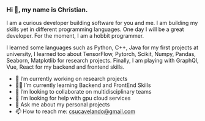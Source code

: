 ### Hi 🖖, my name is Christian. 

I am a curious developer building software for you and me. I am building my skills yet in different programming languages. One day I will be a great developer. For the moment, I am a hobbit programmer.

I learned some languages such as Python, C++, Java for my first projects at university, I learned too about TensorFlow, Pytorch, Scikit, Numpy, Pandas, Seaborn, Matplotlib for research projects. Finally, I am playing with GraphQl, Vue, React for my backend and frontend skills.

- 🔭 I’m currently working on research projects
- 🧗‍♂ I’m currently learning Backend and FrontEnd Skills
- 🦾 I’m looking to collaborate on multidisciplinary teams
- 🤔 I’m looking for help with gpu cloud services
- 💬 Ask me about my personal projects
- 📫 How to reach me: csucavelando@gmail.com

